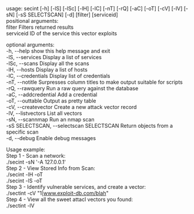 usage: secint [-h] [-lS] [-lSc] [-lH] [-lC] [-nT] [-rQ] [-aC] [-oT] [-cV] [-lV] [-sN] [-sS SELECTSCAN] [-d] [filter] [serviceid]
<br>
positional arguments: <br>
  filter                Filters returned results <br>
  serviceid             ID of the service this vector exploits  <br>

optional arguments:  <br>
  -h, --help            show this help message and exit  <br>
  -lS, --services       Display a list of services  <br>
  -lSc, --scans         Display all the scans  <br>
  -lH, --hosts          Display a list of hosts  <br>
  -lC, --credentials    Display list of credentials  <br>
  -nT, --notitle        Surpresses column titles to make output suitable for scripts  <br>
  -rQ, --rawquery       Run a raw query against the database  <br>
  -aC, --addcredential  Add a credential  <br>
  -oT, --outtable       Output as pretty table  <br>
  -cV, --createvector   Create a new attack vector record  <br>
  -lV, --listvectors    List all vectors  <br>
  -sN, --scannmap       Run an nmap scan  <br>
  -sS SELECTSCAN, --selectscan SELECTSCAN Return objects from a specific scan  <br>
  -d, --debug           Enable debug messages  <br>



Usage example: <br>
Step 1 - Scan a network: <br>
	./secint -sN '-A 127.0.0.1' <br>
Step 2 - View Stored Info from Scan: <br>
	./secint -lH -oT <br>
	./secint -lS -oT <br>
Step 3 - Identify vulnerable services, and create a vector:<br>
	./sectint -cV "1|www.exploit-db.com/blah" <br>
Step 4 - View all the sweet attacl vectors you found: <br>
	./sectint -lV <br>

